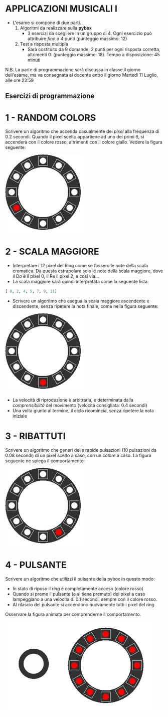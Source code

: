 # APPLICAZIONI MUSICALI I

- L'esame si compone di due parti. 
    1. Algoritmi da realizzare sulla **pybox**
        - 3 esercizi da scegliere in un gruppo di 4. Ogni esercizio può attribuire *fino a* 4 punti (punteggio massimo: 12)
    2. Test a risposta multipla
        - Sarà costituito da 9 domande: 2 punti per ogni risposta corretta, altrimenti 0. (punteggio massimo: 18). Tempo a disposizione: 45 minuti

N.B. La parte di programmazione sarà discussa in classe il giorno dell'esame, ma va consegnata al docente entro il giorno Martedì 11 Luglio, alle ore 23:59

## Esercizi di programmazione

# 1 - RANDOM COLORS
Scrivere un algoritmo che accenda casualmente dei *pixel* alla frequenza di 0.2 secondi. Quando il pixel scelto appartiene ad uno dei primi 6, si accenderà con il colore rosso, altrimenti con il colore giallo. Vedere la figura seguente: 

![](./images/randomcolors.gif)

# 2 - SCALA MAGGIORE
- Interpretare i 12 pixel del Ring come se fossero le note della scala cromatica. Da questa estrapolare solo le note della scala maggiore, dove il Do è il pixel 0, il Re il pixel 2, e così via... 
- La scala maggiore sarà quindi interpretata come la seguente lista:

```py
[ 0, 2, 4, 5, 7, 9, 11]
```
- Scrivere un algoritmo che esegua la scala maggiore ascendente e discendente, senza ripetere la nota finale, come nella figura seguente:

![](./images/scalamaggiore.gif)

- La velocità di riproduzione è arbitraria, e determinata dalla *comprensibilità* del movimento (velocità consigliata: 0.4 secondi)
- Una volta giunto al termine, il ciclo ricomincia, senza ripetere la nota iniziale

# 3 - RIBATTUTI
Scrivere un algoritmo che generi delle rapide pulsazioni (10 pulsazioni da 0.08 secondi) di un pixel scelto a caso, con un colore a caso. La figura seguente ne spiega il comportamento:

![](./images/ribattuti.gif)

# 4 - PULSANTE
Scrivere un algoritmo che utilizzi il pulsante della pybox in questo modo: 

- In stato di riposo il *ring* è completamente acceso (colore rosso)
- Quando si preme il pulsante (e si tiene premuto) dei pixel a caso lampeggiano a una velocità di 0.1 secondi, sempre con il colore rosso.
- Al rilascio del pulsante si accendono nuovamente tutti i pixel del ring. 


Osservare la figura animata per comprenderne il comportamento.

![](./images/pulsante.gif)